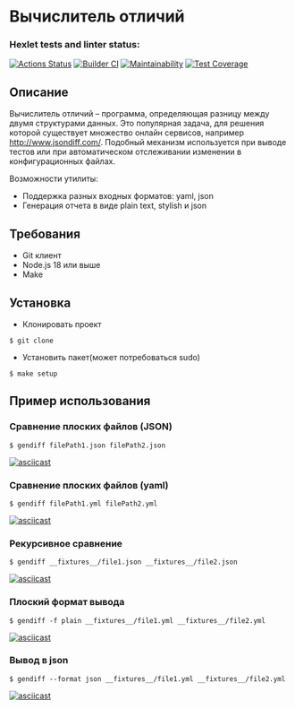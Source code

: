 # Вычислитель отличий

### Hexlet tests and linter status:
[![Actions Status](https://github.com/biryukovpavel/frontend-project-46/workflows/hexlet-check/badge.svg)](https://github.com/biryukovpavel/frontend-project-46/actions)
[![Builder CI](https://github.com/biryukovpavel/frontend-project-46/actions/workflows/builder.yml/badge.svg)](https://github.com/biryukovpavel/frontend-project-46/actions/workflows/builder.yml)
[![Maintainability](https://api.codeclimate.com/v1/badges/25e2b475afdec7a68daa/maintainability)](https://codeclimate.com/github/biryukovpavel/frontend-project-46/maintainability)
[![Test Coverage](https://api.codeclimate.com/v1/badges/25e2b475afdec7a68daa/test_coverage)](https://codeclimate.com/github/biryukovpavel/frontend-project-46/test_coverage)

## Описание
Вычислитель отличий – программа, определяющая разницу между двумя структурами данных. Это популярная задача, для решения которой существует множество онлайн сервисов, например http://www.jsondiff.com/. Подобный механизм используется при выводе тестов или при автоматическом отслеживании изменении в конфигурационных файлах.

Возможности утилиты:

- Поддержка разных входных форматов: yaml, json
- Генерация отчета в виде plain text, stylish и json

## Требования

- Git клиент
- Node.js 18 или выше
- Make

## Установка

* Клонировать проект
```
$ git clone 
```

* Установить пакет(может потребоваться sudo)
```
$ make setup
```

## Пример использования

### Сравнение плоских файлов (JSON)

```
$ gendiff filePath1.json filePath2.json
```

[![asciicast](https://asciinema.org/a/eiGPR0FZoEh359LFfWxnoz2PV.svg)](https://asciinema.org/a/eiGPR0FZoEh359LFfWxnoz2PV)

### Сравнение плоских файлов (yaml)

```
$ gendiff filePath1.yml filePath2.yml
```

[![asciicast](https://asciinema.org/a/vO0GXONtu6El4cVJks8RZujn5.svg)](https://asciinema.org/a/vO0GXONtu6El4cVJks8RZujn5)

### Рекурсивное сравнение

```
$ gendiff __fixtures__/file1.json __fixtures__/file2.json
```

[![asciicast](https://asciinema.org/a/T9voEkw3CVlDBiSGckGayTekW.svg)](https://asciinema.org/a/T9voEkw3CVlDBiSGckGayTekW)

### Плоский формат вывода

```
$ gendiff -f plain __fixtures__/file1.yml __fixtures__/file2.yml
```

[![asciicast](https://asciinema.org/a/53hgxXT5NcChrFT2w52ll69M6.svg)](https://asciinema.org/a/53hgxXT5NcChrFT2w52ll69M6)

### Вывод в json

```
$ gendiff --format json __fixtures__/file1.yml __fixtures__/file2.yml
```

[![asciicast](https://asciinema.org/a/Th5D4yJmhhSCSh8VUXqlhUAhP.svg)](https://asciinema.org/a/Th5D4yJmhhSCSh8VUXqlhUAhP)
